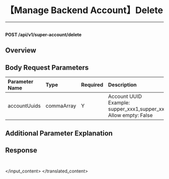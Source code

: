 # 【Manage Backend Account】Delete

---

<br />**POST /api/v1/super-account/delete**

## Overview




## Body Request Parameters

| Parameter Name        | Type     | Required   | Description              |
|:---------------------|:---------|:----------|:-------------------------|
| accountUuids         | commaArray | Y         | Account UUID<br>Example: supper_xxx1,supper_xxx2,supper_xxx3 <br>Allow empty: False <br> |

## Additional Parameter Explanation







## Response
```shell
 
```




</input_content>
</translated_content>
